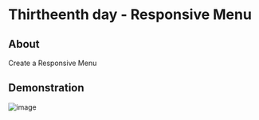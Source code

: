 # Thirtheenth day - Responsive Menu

## About

Create a Responsive Menu

## Demonstration

![image](responsive-menu-demo.gif)